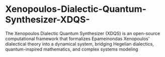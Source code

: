 # Xenopoulos-Dialectic-Quantum-Synthesizer-XDQS-
The Xenopoulos Dialectic Quantum Synthesizer (XDQS)  is an open-source computational framework that formalizes Epameinondas Xenopoulos' dialectical theory into a dynamical system, bridging Hegelian dialectics, quantum-inspired mathematics, and complex systems modeling
